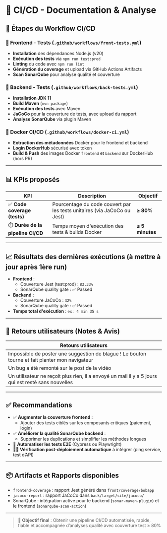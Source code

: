 # 📘 CI/CD - Documentation & Analyse

## 🔧 Étapes du Workflow CI/CD

### 🧪 Frontend - Tests (`.github/workflows/front-tests.yml`)

- **Installation** des dépendances Node.js (v20)
- **Exécution des tests** via `npm run test:prod`
- **Linting** du code avec `npm run lint`
- **Génération du coverage** et upload via GitHub Actions Artifacts
- **Scan SonarQube** pour analyse qualité et couverture

### 🧪 Backend - Tests (`.github/workflows/back-tests.yml`)

- **Installation JDK 11**
- **Build Maven** (`mvn package`)
- **Exécution des tests** avec Maven
- **JaCoCo** pour la couverture de tests, avec upload du rapport
- **Analyse SonarQube** via plugin Maven

### 🐳 Docker CI/CD (`.github/workflows/docker-ci.yml`)

- **Extraction des métadonnées** Docker pour le frontend et backend
- **Login DockerHub** sécurisé avec token
- **Build & Push** des images Docker `frontend` et `backend` sur DockerHub (hors PR)

---

## 📊 KPIs proposés

| KPI                               | Description                                                              | Objectif        |
| --------------------------------- | ------------------------------------------------------------------------ | --------------- |
| ✅ **Code coverage (tests)**      | Pourcentage du code couvert par les tests unitaires (via JaCoCo ou Jest) | **≥ 80%**       |
| ⏱️ **Durée de la pipeline CI/CD** | Temps moyen d'exécution des tests & builds Docker                        | **≤ 5 minutes** |

---

## 📈 Résultats des dernières exécutions (à mettre à jour après 1ère run)

- **Frontend** :
  - Couverture Jest (test:prod) : `83.33%`
  - SonarQube quality gate : ✅ Passed
- **Backend** :
  - Couverture JaCoCo : `32%`
  - SonarQube quality gate : ✅ Passed
- **Temps total d'exécution** : `ex: 4 min 35 s`

---

## 💬 Retours utilisateurs (Notes & Avis)

| Retours utilisateurs                                                      |
| ---------------------------------------------------------------------- |
| Impossible de poster une suggestion de blague ! Le bouton tourne et fait planter mon navigateur |
| Un bug a été remonté sur le post de la vidéo |
| Un utilisateur ne reçoit plus rien, il a envoyé un mail il y a 5 jours qui est resté sans nouvelles |

---

## ✅ Recommandations

- ✅ **Augmenter la couverture frontend** :
  - Ajouter des tests ciblés sur les composants critiques (paiement, login)
- ✅ **Améliorer la qualité SonarQube backend** :
  - Supprimer les duplications et simplifier les méthodes longues
- 🔄 **Automatiser les tests E2E** (Cypress ou Playwright)
- 🕵️‍♂️ **Vérification post-déploiement automatique** à intégrer (ping service, test d’API)

---

## 📦 Artifacts et Rapports disponibles

- `frontend-coverage` : rapport Jest généré dans `front/coverage/bobapp`
- `jacoco-report` : rapport JaCoCo dans `back/target/site/jacoco/`
- SonarQube : intégration active pour le backend (`sonar-maven-plugin`) et le frontend (`sonarqube-scan-action`)

---

> 🎯 **Objectif final** : Obtenir une pipeline CI/CD automatisée, rapide, fiable et accompagnée d’analyses qualité avec couverture test ≥ 80%

